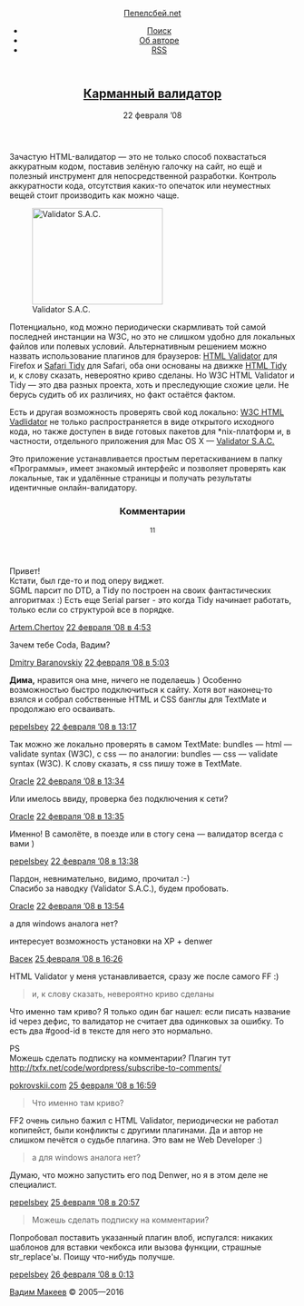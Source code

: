 <!DOCTYPE HTML>
<html lang="ru-RU">
<head>
	<title>Карманный валидатор — Пепелсбей.net</title>
	<meta charset="utf-8">
	<meta http-equiv="x-ua-compatible" content="ie=edge">
	<meta name="description" content="Авторские заметки, посвящённые современной веб-разработке">
	<meta name="keywords" content="pepelsbey, Пепелсбей, Вадим Макеев, семантическая вёрстка, семантика, веб-стандарты, zen coding, микроформаты, css3, css, html5, html">
	<meta name="viewport" content="width=780">
	<link rel="stylesheet" href="/static/s/screen.css">
	<!--[if lt IE 9]><link rel="stylesheet" href="https://pepelsbey.net/static/s/ie.css"><![endif]-->
	<link rel="icon" sizes="16x16" href="/static/i/favicon.ico">
	<link rel="apple-touch-icon-precomposed" href="/static/i/favicon.png">
	<link rel="yandex-tableau-widget" href="/static/i/tableau.json">
	<link rel="alternate" type="application/rss+xml" title="RSS 2.0" href="/feed/index.rss">
	<link rel="alternate" type="application/atom+xml" title="Atom 0.3" href="/feed/atom/index">
	<!--[if lt IE 9]><script src="https://pepelsbey.net/static/j/html5.js"></script><![endif]-->
</head>
<body>
	<div class="header-wrap">
		<header class="header" role="banner">
			<p><a href="/">Пепелсбей.net</a></p>
			<ul role="navigation">
				<li><a href="/search/">Поиск</a></li>
				<li><a href="/author/">Об авторе</a></li>
				<li><a href="/feed/index.rss" title="RSS">RSS</a></li>
			</ul>
		</header>
	</div>
	<div class="article-wrap">
		<article class="article" role="main">
			<header>
				<h1><a href="index.html" rel="bookmark">Карманный валидатор</a></h1>
				<time pubdate datetime="2008-02-22T03:12:28+00:00">22 февраля ’08</time>
			</header>
			<p>Зачастую HTML-валидатор — это не только способ похвастаться аккуратным кодом, поставив зелёную галочку на сайт, но ещё и полезный инструмент для непосредственной разработки. Контроль аккуратности кода, отсутствия каких-то опечаток или неуместных вещей стоит производить как можно чаще.</p>

<figure class="small">
	<a href="/pro/2008/02/pocket-validator/validator.png" rel="darkbox"><img src="/pro/2008/02/pocket-validator/validator-t.png" width="230" height="170" alt="Validator S.A.C."></a>
	<figcaption>Validator S.A.C.</figcaption>
</figure>

<p>Потенциально, код можно периодически скармливать той самой последней инстанции на W3C, но это не слишком удобно для локальных файлов или полевых условий. Альтернативным решением можно назвать использование плагинов для браузеров: <a href="http://users.skynet.be/mgueury/mozilla/">HTML Validator</a> для Firefox и <a href="http://zappatic.net/safaritidy/">Safari Tidy</a> для Safari, оба они основаны на движке <a href="http://tidy.sourceforge.net/">HTML Tidy</a> и, к слову сказать, невероятно криво сделаны. Но W3C HTML Validator и Tidy — это два разных проекта, хоть и преследующие схожие цели. Не берусь судить об их различиях, но факт остаётся фактом.</p>

<p>Есть и другая возможность проверять свой код локально: <a href="http://validator.w3.org/source/">W3C HTML Vadlidator</a> не только распространяется в виде открытого исходного кода, но также доступен в виде готовых пакетов для *nix-платформ и, в частности, отдельного приложения для Mac&nbsp;OS&nbsp;X — <a href="http://habilis.net/validator-sac/">Validator S.A.C.</a></p>

<p>Это приложение устанавливается простым перетаскиванием в папку «Программы», имеет знакомый интерфейс и позволяет проверять как локальные, так и удалённые страницы и получать результаты идентичные онлайн-валидатору.</p>
			<section class="comments" id="comments">
				<header>
					<h3>Комментарии</h3>
					<small>11</small>
				</header>
				<article id="comment-135"class="comment even thread-even depth-1">
					<p>Привет!<br />
Кстати, был где-то и под оперу виджет.<br />
SGML парсит по DTD, а Tidy по построен на своих фантастических алгоритмах :) Есть еще Serial parser - это когда Tidy начинает работать, только если со структурой все в порядке.</p>
					<footer>
						<a href="http://artem.chertov.name" rel="external nofollow" class="url">Artem.Chertov</a>						<time pubdate datetime="2008-02-22T03:12:28+00:00"><a href="index.html#comment-135">22 февраля ’08 в 4:53</a></time>
					</footer>
				</article>
				<article id="comment-136"class="comment odd alt thread-odd thread-alt depth-1">
					<p>Зачем тебе Coda, Вадим?</p>
					<footer>
						<a href="http://dmitry.baranovskiy.com/" rel="external nofollow" class="url">Dmitry Baranovskiy</a>						<time pubdate datetime="2008-02-22T03:12:28+00:00"><a href="index.html#comment-136">22 февраля ’08 в 5:03</a></time>
					</footer>
				</article>
				<article id="comment-137"class="comment even thread-even depth-1">
					<p><strong>Дима,</strong> нравится она мне, ничего не поделаешь ) Особенно возможностью быстро подключиться к сайту. Хотя вот наконец-то взялся и собрал собственные HTML и CSS банглы для TextMate и продолжаю его осваивать.</p>
					<footer>
						<a href="/" rel="external nofollow" class="url">pepelsbey</a>						<time pubdate datetime="2008-02-22T03:12:28+00:00"><a href="index.html#comment-137">22 февраля ’08 в 13:17</a></time>
					</footer>
				</article>
				<article id="comment-138"class="comment odd alt thread-odd thread-alt depth-1">
					<p>Так можно же локально проверять в самом TextMate: bundles — html — validate syntax (W3C), с css — по аналогии: bundles — css — validate syntax (W3C). К слову сказать, я css пишу тоже в TextMate.</p>
					<footer>
						<a href="http://www.ioracle.ru" rel="external nofollow" class="url">Oracle</a>						<time pubdate datetime="2008-02-22T03:12:28+00:00"><a href="index.html#comment-138">22 февраля ’08 в 13:34</a></time>
					</footer>
				</article>
				<article id="comment-139"class="comment even thread-even depth-1">
					<p>Или имелось ввиду, проверка без подключения к сети?</p>
					<footer>
						<a href="http://www.ioracle.ru" rel="external nofollow" class="url">Oracle</a>						<time pubdate datetime="2008-02-22T03:12:28+00:00"><a href="index.html#comment-139">22 февраля ’08 в 13:35</a></time>
					</footer>
				</article>
				<article id="comment-140"class="comment odd alt thread-odd thread-alt depth-1">
					<p>Именно! В самолёте, в поезде или в стогу сена — валидатор всегда с вами )</p>
					<footer>
						<a href="/" rel="external nofollow" class="url">pepelsbey</a>						<time pubdate datetime="2008-02-22T03:12:28+00:00"><a href="index.html#comment-140">22 февраля ’08 в 13:38</a></time>
					</footer>
				</article>
				<article id="comment-142"class="comment even thread-even depth-1">
					<p>Пардон, невнимательно, видимо, прочитал :-)<br />
Спасибо за наводку (Validator S.A.C.), будем пробовать.</p>
					<footer>
						<a href="http://www.ioracle.ru" rel="external nofollow" class="url">Oracle</a>						<time pubdate datetime="2008-02-22T03:12:28+00:00"><a href="index.html#comment-142">22 февраля ’08 в 13:54</a></time>
					</footer>
				</article>
				<article id="comment-146"class="comment odd alt thread-odd thread-alt depth-1">
					<p>а для windows аналога нет?</p>
<p>интересует возможность установки на XP + denwer</p>
					<footer>
						<a href="http://google.com" rel="external nofollow" class="url">Васек</a>						<time pubdate datetime="2008-02-22T03:12:28+00:00"><a href="index.html#comment-146">25 февраля ’08 в 16:26</a></time>
					</footer>
				</article>
				<article id="comment-147"class="comment even thread-even depth-1">
					<p>HTML Validator у меня устанавливается, сразу же после самого FF :)</p>
<blockquote><p>и, к слову сказать, невероятно криво сделаны</p></blockquote>
<p>Что именно там криво? Я только один баг нашел: если писать название id через дефис, то  валидатор не считает два одинковых за ошибку. То есть два #good-id в тексте для него это нормально.</p>
<p>PS<br />
Можешь сделать подписку на комментарии? Плагин тут <a href="http://txfx.net/code/wordpress/subscribe-to-comments/" rel="nofollow">http://txfx.net/code/wordpress/subscribe-to-comments/</a></p>
					<footer>
						<a href="http://pokrovskii.com" rel="external nofollow" class="url">pokrovskii.com</a>						<time pubdate datetime="2008-02-22T03:12:28+00:00"><a href="index.html#comment-147">25 февраля ’08 в 16:59</a></time>
					</footer>
				</article>
				<article id="comment-148"class="comment odd alt thread-odd thread-alt depth-1">
					<blockquote><p>Что именно там криво?</p></blockquote>
<p>FF2 очень сильно бажил с HTML Validator, периодически не работал копипейст, были конфликты с другими плагинами. Да и автор не слишком печётся о судьбе плагина. Это вам не Web Developer :)</p>
<blockquote><p>а для windows аналога нет?</p></blockquote>
<p>Думаю, что можно запустить его под Denwer, но я в этом деле не специалист.</p>
					<footer>
						<a href="/" rel="external nofollow" class="url">pepelsbey</a>						<time pubdate datetime="2008-02-22T03:12:28+00:00"><a href="index.html#comment-148">25 февраля ’08 в 20:57</a></time>
					</footer>
				</article>
				<article id="comment-149"class="comment even thread-even depth-1">
					<blockquote><p>Можешь сделать подписку на комментарии?</p></blockquote>
<p>Попробовал поставить указанный плагин влоб, испугался: никаких шаблонов для вставки чекбокса или вызова функции, страшные str_replace'ы. Поищу что-нибудь получше.</p>
					<footer>
						<a href="/" rel="external nofollow" class="url">pepelsbey</a>						<time pubdate datetime="2008-02-22T03:12:28+00:00"><a href="index.html#comment-149">26 февраля ’08 в 0:13</a></time>
					</footer>
				</article>
			</section>
		</article>
	</div>
	<div class="footer-wrap">
		<footer class="footer" role="contentinfo">
			<p><a href="/author/">Вадим Макеев</a> © 2005—2016</p>
		</footer>
	</div>
	<script src="https://yandex.st/jquery/1.9.1/jquery.min.js"></script>
	<script>window.jQuery || document.write('<script src="https://pepelsbey.net/static/j/jquery.js">\x3C/script>');</script>
	<script src="/static/j/script.js"></script>
	<!-- Yandex -->
	<script>(function(b,c,a){(c[a]=c[a]||[]).push(function(){try{c.yaCounter155532=new Ya.Metrika({id:155532})}catch(a){}});var e=b.getElementsByTagName('script')[0],d=b.createElement('script'),a=function(){e.parentNode.insertBefore(d,e)};d.async=!0;d.src='//mc.yandex.ru/metrika/watch.js';'[object Opera]'==c.opera?b.addEventListener('DOMContentLoaded',a):a()})(document,window,'yandex_metrika_callbacks');</script><noscript><img src="https://mc.yandex.ru/watch/155532" alt=""></noscript>
	<!-- 14 & 0,427 -->
</body>
</html>

